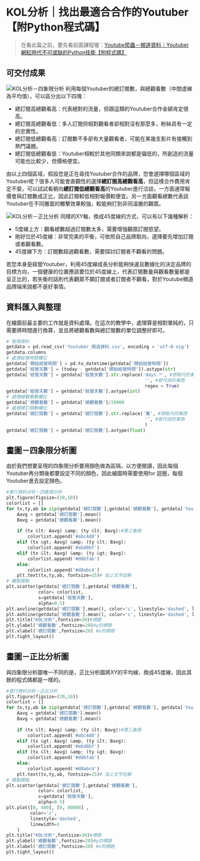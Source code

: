 # KOL分析｜找出最適合合作的Youtuber【附Python程式碼】

> 在看此篇之前，要先看前面課程喔：[Youtube爬蟲－頻道資料｜Youtuber網紅時代不可或缺的Python技能【附程式碼】](/classification/crawler_king/104)

## 可交付成果
![KOL分析－四象限分析](https://cdn-images-1.medium.com/max/1200/1*VxlJwnk7osm2iF-vwMpJ8Q.png)
利用每個Youtuber的總訂閱數，與總觀看數（中間虛線為平均值），可以區分出以下四塊：
* 總訂閱高總觀看高：代表絕對的流量，但跟這類的Youtuber合作金額肯定很高。
* 總訂閱高總觀看低：多人訂閱但相對觀看者卻相對沒有那麼多，粉絲具有一定的忠實性。
* 總訂閱低總觀看高：訂閱數不多卻有大量觀看者，可能在某幾支影片有接觸到熱門議題。
* 總訂閱低總觀看低：Youtuber相較於其他同類來說都是偏低的，所創造的流量可能也比較少，但價格便宜。

由以上四個區域，假設您是正在尋找Youtuber合作的品牌，您會選擇哪個區域的Youtuber呢？很多人可能會直觀性的選擇<strong>總訂閱高總觀看高</strong>，但這樣合作費用肯定不斐，可以試試看朝向<strong>總訂閱低總觀看高</strong>的Youtuber進行洽談，一方面通常報價會與訂閱數成正比，因此訂閱較低相對報價較便宜。另一方面觀看總數代表該Youtuber在不同層面的觸擊效果較強，較能夠打到非同溫層的觀眾。

![KOL分析－正比分析](https://cdn-images-1.medium.com/max/1200/1*840uH7pjk3BGNqm4HVZnpA.png)
同樣的XY軸，換成45度線的方式，可以有以下幾種解析：
* 5度線上方：觀看總數超過訂閱數太多，需要增強觀眾訂閱慾望。
* 剛好位於45度線：非常完美的平衡，可依照自己品牌取向，選擇要先增加訂閱或者觀看數。
* 45度線下方：訂閱數超過觀看數，需要探討訂閱者不觀看的問題。

若您本身是經營Youtuber，利用45度線成長分析能夠快速且數據化的決定品牌的目標方向，一個健康的位置應該要位於45度線上，代表訂閱數量與觀看數量都是呈正比的，若失衡的話則代表觀眾不願訂閱或者訂閱者不觀看，對於Youtube頻道品牌端來說都不是好事情。

## 資料匯入與整理
在繪圖前最主要的工作就是資料處理。在這次的教學中，處理算是相對單純的，只需要將時間進行換算，並且將總觀看數與總訂閱數的單位調整好即可。
```python
# 取得資料
getdata = pd.read_csv('Youtuber_頻道資料.csv', encoding = 'utf-8-sig')
getdata.columns
# 處理經營時間欄位
getdata['開始經營時間'] = pd.to_datetime(getdata['開始經營時間'])
getdata['經營天數'] = (today - getdata['開始經營時間']).astype(str)
getdata['經營天數'] = getdata['經營天數'].str.replace('days.*', #想取代的東西
                                                    '', #取代成的東西
                                                    regex = True)
getdata['經營天數'] = getdata['經營天數'].astype(int)
# 處理總觀看數欄位
getdata['總觀看數'] = getdata['總觀看數']/10000
# 處理總訂閱數欄位
getdata['總訂閱數'] = getdata['總訂閱數'].str.replace('萬', #想取代的東西
                                                    '', #取代成的東西
                                                    )
getdata['總訂閱數'] = getdata['總訂閱數'].astype(float)
```

## 畫圖－四象限分析圖
由於我們想要呈現的四象限分析要用顏色做為區隔，以方便閱讀，因此每個Youtuber再分類後都要設定不同的顏色，因此繪圖時需要使用for 迴圈，每個Youtuber進去設定顏色。
```python
#進行資料分析－四象限分析
plt.figure(figsize=(20,10))
colorlist = []
for tx,ty,ab in zip(getdata['總訂閱數'],getdata['總觀看數'], getdata['Youtuber頻道名稱']):
    Aavg = getdata['總訂閱數'].mean()
    Bavg = getdata['總觀看數'].mean()
    
    if (tx &lt; Aavg) &amp; (ty &lt; Bavg):#第三象限
        colorlist.append('#abc4d8')
    elif (tx &gt; Aavg) &amp; (ty &lt; Bavg):
        colorlist.append('#abd8bf')
    elif (tx &lt; Aavg) &amp; (ty &gt; Bavg):
        colorlist.append('#d8bfab')
    else:
        colorlist.append('#d8abc4')
    plt.text(tx,ty,ab, fontsize=15)# 加上文字註解
# 繪製圓點
plt.scatter(getdata['總訂閱數'],getdata['總觀看數'],
            color= colorlist,
            s=getdata['經營天數'],
            alpha=0.5)
plt.axvline(getdata['總訂閱數'].mean(), color='c', linestyle='dashed', linewidth=1) # 繪製平均線    
plt.axhline(getdata['總觀看數'].mean(), color='c', linestyle='dashed', linewidth=1) # 繪製平均線
plt.title("KOL分析",fontsize=30)#標題
plt.ylabel('總觀看數',fontsize=20)#y的標題
plt.xlabel('總訂閱數',fontsize=20) #x的標題
plt.tight_layout()
```

## 畫圖－正比分析圖

與四象限分析圖唯一不同的是，正比分析圖將XY的平均線，換成45度線，因此其餘的程式碼都是一樣的。
```python
#進行資料分析－正比分析
plt.figure(figsize=(20,10))
colorlist = []
for tx,ty,ab in zip(getdata['總訂閱數'],getdata['總觀看數'], getdata['Youtuber頻道名稱']):
    Aavg = getdata['總訂閱數'].mean()
    Bavg = getdata['總觀看數'].mean()
    
    if (tx &lt; Aavg) &amp; (ty &lt; Bavg):#第三象限
        colorlist.append('#abc4d8')
    elif (tx &gt; Aavg) &amp; (ty &lt; Bavg):
        colorlist.append('#abd8bf')
    elif (tx &lt; Aavg) &amp; (ty &gt; Bavg):
        colorlist.append('#d8bfab')
    else:
        colorlist.append('#d8abc4')
    plt.text(tx,ty,ab, fontsize=15)# 加上文字註解
# 繪製圓點
plt.scatter(getdata['總訂閱數'],getdata['總觀看數'],
            color= colorlist,
            s=getdata['經營天數'],
            alpha=0.5)
plt.plot([0, 400], [0, 80000] ,
         color='c', 
         linestyle='dashed', 
         linewidth=1
    )
plt.title("KOL分析",fontsize=30)#標題
plt.ylabel('總觀看數',fontsize=20)#y的標題
plt.xlabel('總訂閱數',fontsize=20) #x的標題
plt.tight_layout()
```
